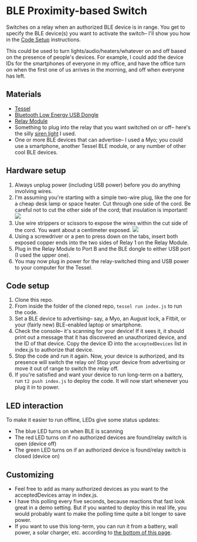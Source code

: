 BLE Proximity-based Switch
====================

Switches on a relay when an authorized BLE device is in range. You get to specify the BLE device(s) you want to activate the switch– I'll show you how in the [Code Setup](#code-setup) instructions.

This could be used to turn lights/audio/heaters/whatever on and off based on the presence of people's devices. For example, I could add the device IDs for the smartphones of everyone in my office, and have the office turn on when the first one of us arrives in the morning, and off when everyone has left.

## Materials

* [Tessel](https://www.sparkfun.com/products/13841?ref=tessel.io)
* [Bluetooth Low Energy USB Dongle](http://amzn.to/1Tz7yoa)
* [Relay Module](https://www.seeedstudio.com/Tessel-Relay-Module-p-2309.html)
* Something to plug into the relay that you want switched on or off– here's the silly [siren light](http://amzn.to/2BUa1cF) I used.
* One or more BLE devices that can advertise– I used a Myo; you could use a smartphone, another Tessel BLE module, or any number of other cool BLE devices.

## Hardware setup

1. Always unplug power (including USB power) before you do anything involving wires.
1. I'm assuming you're starting with a simple two-wire plug, like the one for a cheap desk lamp or space heater. Cut through one side of the cord. Be careful not to cut the other side of the cord; that insulation is important!
  ![](https://lh3.googleusercontent.com/-CemLjAebfr0/VIDmJTVSr-I/AAAAAAAALV4/jtebCw4Q_Ro/w828-h466-no/20141204_100235.jpg)
1. Use wire strippers or scissors to expose the wires within the cut side of the cord. You want about a centimeter exposed.
  ![](https://lh6.googleusercontent.com/-3cbTeMvu7EE/VIDmKSzDN9I/AAAAAAAALWo/eZnKGvjpMw0/w828-h466-no/20141204_100411.jpg)
1. Using a screwdriver or a pen to press down on the tabs, insert both exposed copper ends into the two sides of Relay 1 on the Relay Module.
1. Plug in the Relay Module to Port B and the BLE dongle to either USB port (I used the upper one).
1. You may now plug in power for the relay-switched thing and USB power to your computer for the Tessel.

## Code setup

1. Clone this repo.
1. From inside the folder of the cloned repo, `tessel run index.js` to run the code.
1. Set a BLE device to advertising– say, a Myo, an August lock, a Fitbit, or your (fairly new) BLE-enabled laptop or smartphone.
1. Check the console– it's scanning for your device! If it sees it, it should print out a message that it has discovered an unauthorized device, and the ID of that device. Copy the device ID into the `acceptedDevices` list in index.js to authorize that device.
1. Stop the code and run it again. Now, your device is authorized, and its presence will switch the relay on! Stop your device from advertising or move it out of range to switch the relay off.
1. If you're satisfied and want your device to run long-term on a battery, run `t2 push index.js` to deploy the code. It will now start whenever you plug it in to power.

## LED interaction
To make it easier to run offline, LEDs give some status updates:

* The blue LED turns on when BLE is scanning
* The red LED turns on if no authorized devices are found/relay switch is open (device off)
* The green LED turns on if an authorized device is found/relay switch is closed (device on)

## Customizing

* Feel free to add as many authorized devices as you want to the acceptedDevices array in index.js.
* I have this polling every five seconds, because reactions that fast look great in a demo setting. But if you wanted to deploy this in real life, you would probably want to make the polling time quite a bit longer to save power.
* If you want to use this long-term, you can run it from a battery, wall power, a solar charger, etc. according to [the bottom of this page](http://tessel.github.io/t2-start/blinky.html).
